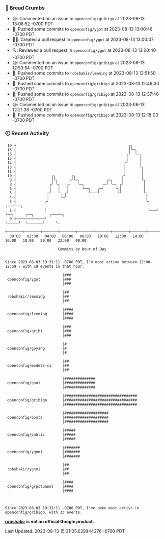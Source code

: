 ### 🍞 Bread Crumbs

 * 😃: Commented on an issue in `openconfig/gribigo` at 2023-08-13 13:08:52 -0700 PDT
 * 🚢: Pushed some commits to `openconfig/ygot` at 2023-08-13 13:00:48 -0700 PDT
 * ✍🏼: Created a pull request in `openconfig/ygot` at 2023-08-13 13:00:47 -0700 PDT
 * 🔍: Reviewed a pull request in  `openconfig/ygot` at 2023-08-13 13:00:40 -0700 PDT
 * 😃: Commented on an issue in `openconfig/gribigo` at 2023-08-13 12:53:54 -0700 PDT
 * 🚢: Pushed some commits to `robshakir/lemming` at 2023-08-13 12:51:50 -0700 PDT
 * 🚢: Pushed some commits to `openconfig/gribigo` at 2023-08-13 12:49:30 -0700 PDT
 * 🚢: Pushed some commits to `openconfig/gribigo` at 2023-08-13 12:37:40 -0700 PDT
 * 😃: Commented on an issue in `openconfig/gribigo` at 2023-08-13 12:21:38 -0700 PDT
 * 🚢: Pushed some commits to `openconfig/gribigo` at 2023-08-13 12:18:03 -0700 PDT

### 🕘 Recent Activity
```
 19 ┼                                                   ╭╮
 18 ┤                                                   │╰─╮
 16 ┤                                                  ╭╯  ╰─╮
 15 ┤                                                  │     │
 14 ┤                                                 ╭╯     │
 13 ┤                                                 │      ╰╮
 11 ┤                                                 │       │
 10 ┤                ╭╮       ╭╮                     ╭╯       │
  9 ┤                │╰╮     ╭╯╰─╮            ╭─╮    │        ╰╮
  8 ┤               ╭╯ ╰╮   ╭╯   ╰─╮        ╭─╯ ╰─╮ ╭╯         │
  6 ┤               │   │   │      ╰──╮   ╭─╯     ╰╮│          │
  5 ┤              ╭╯   ╰╮ ╭╯         ╰───╯        ╰╯          ╰╮
  4 ┤              │     ╰─╯                                    │
  3 ┤             ╭╯                                            ╰╮   ╭──────╮
  1 ┤             │                                              ╰───╯      ╰──╮     ╭──╮       ╭─────╮
  0 ┼─────────────╯                                                            ╰─────╯  ╰───────╯     ╰─
    +───────+───────+───────+───────+───────+───────+───────+───────+───────+───────+───────+───────+────
  00:00   02:00   04:00   06:00   08:00   10:00   12:00   14:00   16:00   18:00   20:00   22:00   00:00   

						Commits by Hour of Day


Since 2023-08-03 19:31:11 -0700 PDT, I'm most active between 12:00-12:59 - with 19 events in that hour.

```



```
                          |###
 openconfig/ygot          |###
                          |###

                          |##
 robshakir/lemming        |##
                          |##

                          |####
 openconfig/lemming       |####
                          |####

                          |###
 openconfig/gribi         |###
                          |###

                          |#
 openconfig/goyang        |#
                          |#

                          |##
 openconfig/models-ci     |##
                          |##

                          |##############
 openconfig/gnoi          |##############
                          |##############

                          |#################################
 openconfig/gribigo       |#################################
                          |#################################

                          |####################
 openconfig/bootz         |####################
                          |####################

                          |#####
 openconfig/public        |#####
                          |#####

                          |#######
 openconfig/ygnmi         |#######
                          |#######

                          |##
 robshakir/ygnmi          |##
                          |##

                          |####
 openconfig/grpctunnel    |####
                          |####



Since 2023-08-03 19:31:11 -0700 PDT, I've been most active in openconfig/gribigo, with 33 events.

```
**[robshakir](mailto:robjs@google.com) is not an official Google product.**  


Last Updated: 2023-08-13 15:31:05.029944276 -0700 PDT
